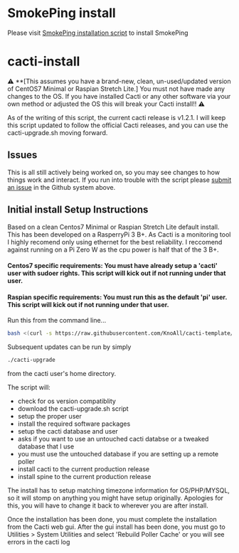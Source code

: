 # SmokePing install
Please visit [SmokePing installation script](install/smokeping) to install SmokePing

# cacti-install

:warning: **[This assumes you have a brand-new, clean, un-used/updated version of CentOS7 Minimal or Raspian Stretch Lite.] You must not have made any changes to the OS. If you have installed Cacti or any other software via your own method or adjusted the OS this will break your Cacti install!! :warning:

As of the writing of this script, the current cacti release is v1.2.1. I will keep this script updated to follow the official Cacti releases, and you can use the cacti-upgrade.sh moving forward.


## Issues
This is all still actively being worked on, so you may see changes to how things work and interact.
If you run into trouble with the script please <a href="https://github.com/KnoAll/cacti-template/issues">submit an issue</a> in the Github system above.


## Initial install Setup Instructions

Based on a clean Centos7 Minimal or Raspian Stretch Lite default install. This has been developed on a RasperryPi 3 B+. As Cacti is a monitoring tool I highly recomend only using ethernet for the best reliability. I reccomend against running on a Pi Zero W as the cpu power is half that of the 3 B+.

#### Centos7 specific requirements: You must have already setup a 'cacti' user with sudoer rights. This script will kick out if not running under that user.

#### Raspian specific requirements: You must run this as the default 'pi' user. This script will kick out if not running under that user.

Run this from the command line...
```bash
bash <(curl -s https://raw.githubusercontent.com/KnoAll/cacti-template/master/install/install.sh)
```

Subsequent updates can be run by simply 
```bash
./cacti-upgrade
```
from the cacti user's home directory.

The script will:
* check for os version compatiblity
* download the cacti-upgrade.sh script
* setup the proper user
* install the required software packages
* setup the cacti database and user
 * asks if you want to use an untouched cacti databse or a tweaked database that I use
  * you must use the untouched database if you are setting up a remote poller
* install cacti to the current production release
* install spine to the current production release

The install has to setup matching timezone information for OS/PHP/MYSQL, so it will stomp on anything you might have setup originally. Apologies for this, you will have to change it back to wherever you are after install.

Once the installation has been done, you must complete the installation from the Cacti web gui.
After the gui install has been done, you must go to Utilities > System Utilities and select 'Rebuild Poller Cache' or you will see errors in the cacti log
